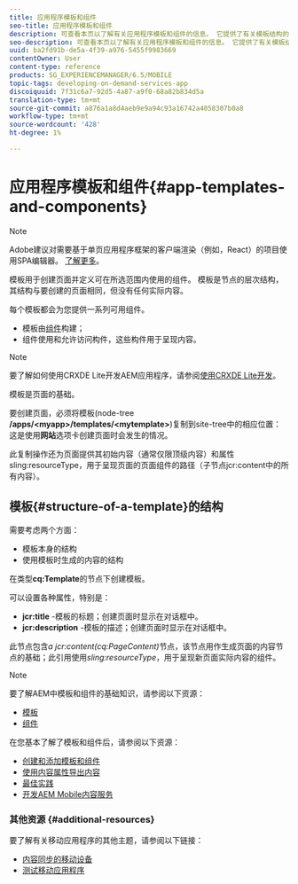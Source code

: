 ```yaml
---
title: 应用程序模板和组件
seo-title: 应用程序模板和组件
description: 可查看本页以了解有关应用程序模板和组件的信息。 它提供了有关模板结构的详细信息。
seo-description: 可查看本页以了解有关应用程序模板和组件的信息。 它提供了有关模板结构的详细信息。
uuid: ba2fd91b-de5a-4f39-a976-5455f9983669
contentOwner: User
content-type: reference
products: SG_EXPERIENCEMANAGER/6.5/MOBILE
topic-tags: developing-on-demand-services-app
discoiquuid: 7f31c6a7-92d5-4a87-a9f0-68a82b834d5a
translation-type: tm+mt
source-git-commit: a876a1a8d4aeb9e9a94c93a16742a4058307b0a8
workflow-type: tm+mt
source-wordcount: '428'
ht-degree: 1%

---
```



# 应用程序模板和组件{#app-templates-and-components}

>[!NOTE]
>
>Adobe建议对需要基于单页应用程序框架的客户端渲染（例如，React）的项目使用SPA编辑器。 [了解更多](/help/sites-developing/spa-overview.md)。

模板用于创建页面并定义可在所选范围内使用的组件。 模板是节点的层次结构，其结构与要创建的页面相同，但没有任何实际内容。

每个模板都会为您提供一系列可用组件。

* 模板由[组件](/help/sites-developing/components.md)构建；
* 组件使用和允许访问构件，这些构件用于呈现内容。

>[!NOTE]
>
>要了解如何使用CRXDE Lite开发AEM应用程序，请参阅[使用CRXDE Lite开发](/help/sites-developing/developing-with-crxde-lite.md)。

模板是页面的基础。

要创建页面，必须将模板(node-tree **/apps/&lt;myapp>/templates/&lt;mytemplate>**)复制到site-tree中的相应位置：这是使用&#x200B;**网站**&#x200B;选项卡创建页面时会发生的情况。

此复制操作还为页面提供其初始内容（通常仅限顶级内容）和属性sling:resourceType，用于呈现页面的页面组件的路径（子节点jcr:content中的所有内容）。

## 模板{#structure-of-a-template}的结构

需要考虑两个方面：

* 模板本身的结构
* 使用模板时生成的内容的结构

在类型&#x200B;**cq:Template**&#x200B;的节点下创建模板。

可以设置各种属性，特别是：

* **jcr:title** -模板的标题；创建页面时显示在对话框中。
* **jcr:description** -模板的描述；创建页面时显示在对话框中。

此节点包含&#x200B;*a jcr:content(cq:PageContent)*&#x200B;节点，该节点用作生成页面的内容节点的基础；此引用使用&#x200B;*sling:resourceType*，用于呈现新页面实际内容的组件。

>[!NOTE]
>
>要了解AEM中模板和组件的基础知识，请参阅以下资源：
>
>* [模板](/help/sites-developing/templates.md)
>* [组件](/help/sites-developing/components.md)

>



在您基本了解了模板和组件后，请参阅以下资源：

* [创建和添加模板和组件](/help/mobile/mobile-ondemand-app-templates.md)
* [使用内容属性导出内容](/help/mobile/on-demand-content-properties-exporting.md)
* [最佳实践](/help/mobile/best-practices-aem-mobile.md)
* [开发AEM Mobile内容服务](/help/mobile/developing-content-services.md)

### 其他资源 {#additional-resources}

要了解有关移动应用程序的其他主题，请参阅以下链接：

* [内容同步的移动设备](/help/mobile/mobile-ondemand-contentsync.md)
* [测试移动应用程序](/help/mobile/develop-mobile-apps-testing.md)

